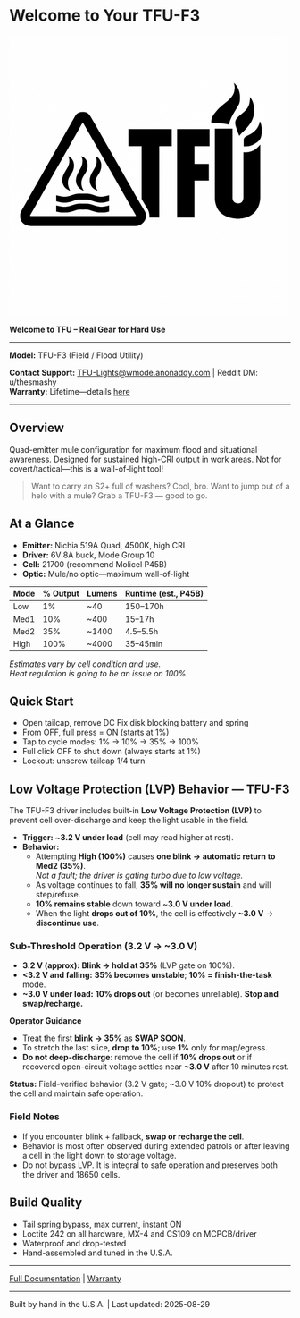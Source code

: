 # Welcome to Your TFU-F3

![TFU Logo](../TFU-LOGO.png)

**Welcome to TFU – Real Gear for Hard Use**

---

**Model:** TFU-F3 (Field / Flood Utility)  

**Contact Support:** [TFU-Lights@wmode.anonaddy.com](mailto:TFU-Lights@wmode.anonaddy.com) | Reddit DM: u/thesmashy  
**Warranty:** Lifetime—details [here](https://github.com/TheSmashy/TFU/blob/main/WARRANTY.md)

---

## Overview

Quad-emitter mule configuration for maximum flood and situational awareness. Designed for sustained high-CRI output in work areas. Not for covert/tactical—this is a wall-of-light tool!

>Want to carry an S2+ full of washers? Cool, bro. Want to jump out of a helo with a mule? Grab a TFU-F3 — good to go.

## At a Glance

- **Emitter:** Nichia 519A Quad, 4500K, high CRI
- **Driver:** 6V 8A buck, Mode Group 10
- **Cell:** 21700 (recommend Molicel P45B)
- **Optic:** Mule/no optic—maximum wall-of-light

| Mode  | % Output | Lumens | Runtime (est., P45B) |
|-------|----------|--------|----------------------|
| Low   | 1%       | ~40    | 150–170h             |
| Med1  | 10%      | ~400   | 15–17h               |
| Med2  | 35%      | ~1400  | 4.5–5.5h             |
| High  | 100%     | ~4000  | 35–45min             |

*Estimates vary by cell condition and use.*  
*Heat regulation is going to be an issue on 100%*  

## Quick Start
- Open tailcap, remove DC Fix disk blocking battery and spring
- From OFF, full press = ON (starts at 1%)
- Tap to cycle modes: 1% → 10% → 35% → 100%
- Full click OFF to shut down (always starts at 1%)
- Lockout: unscrew tailcap 1/4 turn

## Low Voltage Protection (LVP) Behavior — TFU-F3

The TFU-F3 driver includes built-in **Low Voltage Protection (LVP)** to prevent cell over-discharge and keep the light usable in the field.

- **Trigger:** ~**3.2 V under load** (cell may read higher at rest).
- **Behavior:**
  - Attempting **High (100%)** causes **one blink → automatic return to Med2 (35%)**.  
    *Not a fault; the driver is gating turbo due to low voltage.*
  - As voltage continues to fall, **35% will no longer sustain** and will step/refuse.
  - **10% remains stable** down toward ~**3.0 V under load**.
  - When the light **drops out of 10%**, the cell is effectively **~3.0 V** → **discontinue use**.

### Sub-Threshold Operation (3.2 V → ~3.0 V)
- **3.2 V (approx):** **Blink → hold at 35%** (LVP gate on 100%).  
- **<3.2 V and falling:** **35% becomes unstable**; **10% = finish-the-task** mode.  
- **~3.0 V under load:** **10% drops out** (or becomes unreliable). **Stop and swap/recharge.**

**Operator Guidance**
- Treat the first **blink → 35%** as **SWAP SOON**.
- To stretch the last slice, **drop to 10%**; use **1%** only for map/egress.
- **Do not deep-discharge**: remove the cell if **10% drops out** or if recovered open-circuit voltage settles near **~3.0 V** after 10 minutes rest.

**Status:** Field-verified behavior (3.2 V gate; ~3.0 V 10% dropout) to protect the cell and maintain safe operation.


### Field Notes
- If you encounter blink + fallback, **swap or recharge the cell**.  
- Behavior is most often observed during extended patrols or after leaving a cell in the light down to storage voltage.  
- Do not bypass LVP. It is integral to safe operation and preserves both the driver and 18650 cells.

## Build Quality

- Tail spring bypass, max current, instant ON
- Loctite 242 on all hardware, MX-4 and CS109 on MCPCB/driver
- Waterproof and drop-tested
- Hand-assembled and tuned in the U.S.A.

---

[Full Documentation](https://github.com/TheSmashy/TFU) | [Warranty](https://github.com/TheSmashy/TFU/blob/main/WARRANTY.md)

---
Built by hand in the U.S.A. | Last updated: 2025-08-29
